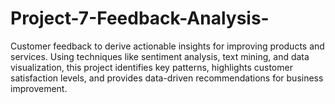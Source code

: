 # Project-7-Feedback-Analysis-
Customer feedback to derive actionable insights for improving products and services. Using techniques like sentiment analysis, text mining, and data visualization, this project identifies key patterns, highlights customer satisfaction levels, and provides data-driven recommendations for business improvement.
